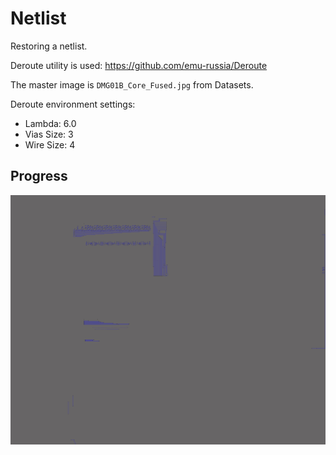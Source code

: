 # Netlist

Restoring a netlist.

Deroute utility is used: https://github.com/emu-russia/Deroute

The master image is `DMG01B_Core_Fused.jpg` from Datasets.

Deroute environment settings:
- Lambda: 6.0
- Vias Size: 3
- Wire Size: 4

## Progress

![netlist](/imgstore/netlist.jpg)
